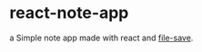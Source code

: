 # react-note-app

a Simple note app made with react and [file-save](https://github.com/eligrey/FileSaver.js/).
